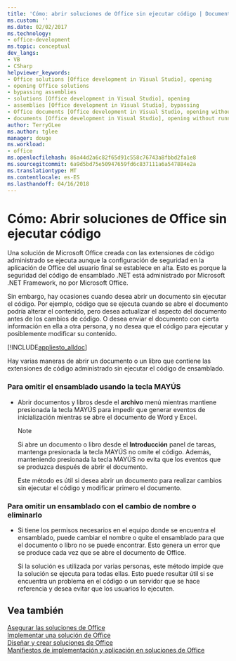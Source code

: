 ```yaml
---
title: 'Cómo: abrir soluciones de Office sin ejecutar código | Documentos de Microsoft'
ms.custom: ''
ms.date: 02/02/2017
ms.technology:
- office-development
ms.topic: conceptual
dev_langs:
- VB
- CSharp
helpviewer_keywords:
- Office solutions [Office development in Visual Studio], opening
- opening Office solutions
- bypassing assemblies
- solutions [Office development in Visual Studio], opening
- assemblies [Office development in Visual Studio], bypassing
- Office documents [Office development in Visual Studio, opening without running code
- documents [Office development in Visual Studio], opening without running code
author: TerryGLee
ms.author: tglee
manager: douge
ms.workload:
- office
ms.openlocfilehash: 86a44d2a6c82f65d91c558c76743a8fbbd2fa1e8
ms.sourcegitcommit: 6a9d5bd75e50947659fd6c837111a6a547884e2a
ms.translationtype: MT
ms.contentlocale: es-ES
ms.lasthandoff: 04/16/2018
---
```

# <a name="how-to-open-office-solutions-without-running-code"></a>Cómo: Abrir soluciones de Office sin ejecutar código
  Una solución de Microsoft Office creada con las extensiones de código administrado se ejecuta aunque la configuración de seguridad en la aplicación de Office del usuario final se establece en alta. Esto es porque la seguridad del código de ensamblado .NET está administrado por Microsoft .NET Framework, no por Microsoft Office.  
  
 Sin embargo, hay ocasiones cuando desea abrir un documento sin ejecutar el código. Por ejemplo, código que se ejecuta cuando se abre el documento podría alterar el contenido, pero desea actualizar el aspecto del documento antes de los cambios de código. O desea enviar el documento con cierta información en ella a otra persona, y no desea que el código para ejecutar y posiblemente modificar su contenido.  
  
 [!INCLUDE[appliesto_alldoc](../vsto/includes/appliesto-alldoc-md.md)]  
  
 Hay varias maneras de abrir un documento o un libro que contiene las extensiones de código administrado sin ejecutar el código de ensamblado.  
  
### <a name="to-bypass-the-assembly-by-using-the-shift-key"></a>Para omitir el ensamblado usando la tecla MAYÚS  
  
-   Abrir documentos y libros desde el **archivo** menú mientras mantiene presionada la tecla MAYÚS para impedir que generar eventos de inicialización mientras se abre el documento de Word y Excel.  
  
    > [!NOTE]  
    >  Si abre un documento o libro desde el **Introducción** panel de tareas, mantenga presionada la tecla MAYÚS no omite el código. Además, manteniendo presionada la tecla MAYÚS no evita que los eventos que se produzca después de abrir el documento.  
  
     Este método es útil si desea abrir un documento para realizar cambios sin ejecutar el código y modificar primero el documento.  
  
### <a name="to-bypass-an-assembly-by-renaming-or-removing-it"></a>Para omitir un ensamblado con el cambio de nombre o eliminarlo  
  
-   Si tiene los permisos necesarios en el equipo donde se encuentra el ensamblado, puede cambiar el nombre o quite el ensamblado para que el documento o libro no se puede encontrar. Esto genera un error que se produce cada vez que se abre el documento de Office.  
  
     Si la solución es utilizada por varias personas, este método impide que la solución se ejecuta para todas ellas. Esto puede resultar útil si se encuentra un problema en el código o un servidor que se hace referencia y desea evitar que los usuarios lo ejecuten.  
  
## <a name="see-also"></a>Vea también  
 [Asegurar las soluciones de Office](../vsto/securing-office-solutions.md)   
 [Implementar una solución de Office](../vsto/deploying-an-office-solution.md)   
 [Diseñar y crear soluciones de Office](../vsto/designing-and-creating-office-solutions.md)   
 [Manifiestos de implementación y aplicación en soluciones de Office](../vsto/application-and-deployment-manifests-in-office-solutions.md)  
  
  